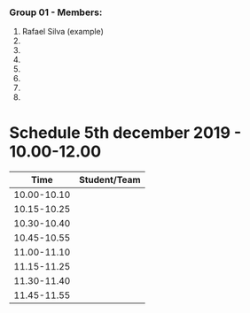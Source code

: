 ### Group 01 - Members:
1.  Rafael Silva (example)
2. 
3. 
4. 
5. 
6. 
7. 
8. 

# Schedule 5th december 2019 - 10.00-12.00

| Time        |  Student/Team | 
|-------------|:-------------:|
| 10.00-10.10 |               |
| 10.15-10.25 |               |
| 10.30-10.40 |               |
| 10.45-10.55 |               |
| 11.00-11.10 |               |
| 11.15-11.25 |               |
| 11.30-11.40 |               |
| 11.45-11.55 |               |
